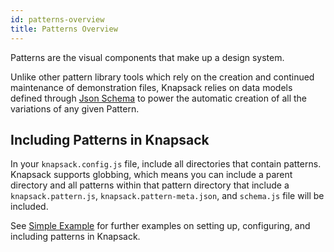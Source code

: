 ```yaml
---
id: patterns-overview
title: Patterns Overview
---
```


Patterns are the visual components that make up a design system. 

Unlike other pattern library tools which rely on the creation and continued maintenance of demonstration files, Knapsack relies on data models defined through [Json Schema](https://json-schema.org/) to power the automatic creation of all the variations of any given Pattern.


## Including Patterns in Knapsack

In your `knapsack.config.js` file, include all directories that contain patterns. Knapsack supports globbing, which means you can include a parent directory and all patterns within that pattern directory that include a `knapsack.pattern.js`, `knapsack.pattern-meta.json`, and `schema.js` file will be included.

See [Simple Example](https://github.com/basaltinc/knapsack/tree/master/examples/simple) for further examples on setting up, configuring, and including patterns in Knapsack.
